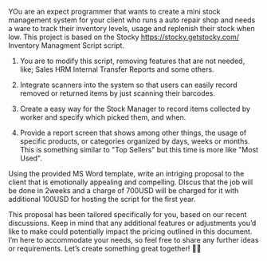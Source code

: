 YOu are an expect programmer that wants to create a mini stock management system for your client who runs a auto repair shop and needs a ware to track their inventory levels, usage and replenish their stock when low.
This project is based on the Stocky https://stocky.getstocky.com/ Inventory Managment Script script. 

1) You are to modify this script, removing features that are not needed, like;
Sales
HRM
Internal Transfer
Reports and some others.


2) Integrate scanners into the system so that users can easily record removed or returned items by just scanning their barcodes.


3) Create a easy way for the Stock Manager to record items collected by worker and specify which picked them, and when.

4) Provide a report screen that shows among other things, the usage of specific products, or categories organized by days, weeks or months. This is something similar to "Top Sellers" but this time is more like "Most Used".



Using the provided MS Word template, write an intriging proposal to the client that is emotionally appealing and compelling. DIscus that the job will be done in 2weeks and a charge of 700USD will be charged for it with additional 100USD for hosting the script for the first year.



This proposal has been tailored specifically for you, based on our recent discussions. Keep in mind that any additional features or adjustments you’d like to make could potentially impact the pricing outlined in this document. I’m here to accommodate your needs, so feel free to share any further ideas or requirements. Let’s create something great together! 🚀🤝